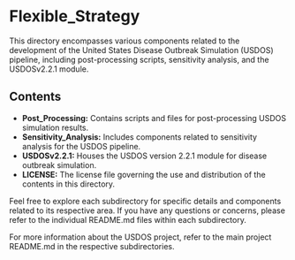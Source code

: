 # Flexible_Strategy

This directory encompasses various components related to the development of the United States Disease Outbreak Simulation (USDOS) pipeline, including post-processing scripts, sensitivity analysis, and the USDOSv2.2.1 module.

## Contents

- **Post_Processing:** Contains scripts and files for post-processing USDOS simulation results.
- **Sensitivity_Analysis:** Includes components related to sensitivity analysis for the USDOS pipeline.
- **USDOSv2.2.1:** Houses the USDOS version 2.2.1 module for disease outbreak simulation.
- **LICENSE:** The license file governing the use and distribution of the contents in this directory.

Feel free to explore each subdirectory for specific details and components related to its respective area. If you have any questions or concerns, please refer to the individual README.md files within each subdirectory.

For more information about the USDOS project, refer to the main project README.md in the respective subdirectories.
